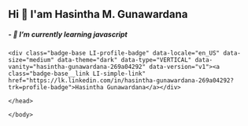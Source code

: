 ## Hi 👋 I'am Hasintha M. Gunawardana

##### - 🌱 I’m currently learning javascript

<!--
**HasinthaM/HasinthaM** is a ✨ _special_ ✨ repository because its `README.md` (this file) appears on your GitHub profile.

Here are some ideas to get you started:

- 🔭 I’m currently working on ...
- 🌱 I’m currently learning javascript
- 👯 I’m looking to collaborate on ...
- 🤔 I’m looking for help with ...
- 💬 Ask me about ...
- 📫 How to reach me: ...
- 😄 Pronouns: ...
- ⚡ Fun fact: ...
-->
<!DOCTYPE html>
<html>
  
  <head>

    <div class="badge-base LI-profile-badge" data-locale="en_US" data-size="medium" data-theme="dark" data-type="VERTICAL" data-vanity="hasintha-gunawardana-269a04292" data-version="v1"><a class="badge-base__link LI-simple-link" href="https://lk.linkedin.com/in/hasintha-gunawardana-269a04292?trk=profile-badge">Hasintha Gunawardana</a></div>

    </head>
  <body>
<script src="https://platform.linkedin.com/badges/js/profile.js" async defer type="text/javascript"></script>

    </body>
</html>
